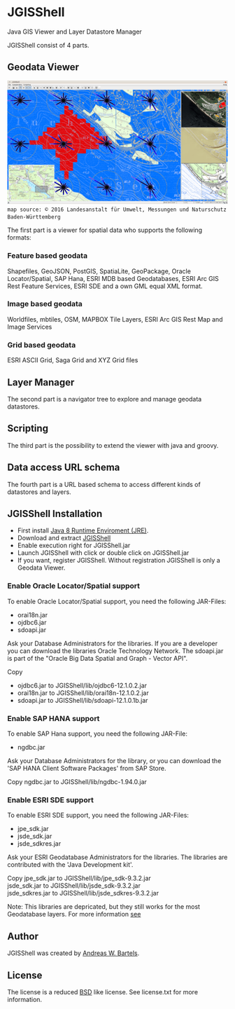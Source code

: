 # JGISShell
Java GIS Viewer and Layer Datastore Manager

JGISShell consist of 4 parts. 

## Geodata Viewer

![Viewer](https://raw.githubusercontent.com/AndreasWBartels/JGISShell/7c0dcd1ea2a6cce4814cbc335e668e9147d2fbc8/doc/images/WindAndRadioWaves-LUBW.png)  
`map source: © 2016 Landesanstalt für Umwelt, Messungen und Naturschutz Baden-Württemberg`  

The first part is a viewer for spatial data who supports the following formats:

### Feature based geodata
Shapefiles, GeoJSON, PostGIS, SpatiaLite, GeoPackage, Oracle Locator/Spatial, SAP Hana, ESRI MDB based Geodatabases, ESRI Arc GIS Rest Feature Services, ESRI SDE and a own GML equal XML format.

### Image based geodata
Worldfiles, mbtiles, OSM, MAPBOX Tile Layers, ESRI Arc GIS Rest Map and Image Services

### Grid based geodata
ESRI ASCII Grid, Saga Grid and XYZ Grid files

## Layer Manager
The second part is a navigator tree to explore and manage geodata datastores.

## Scripting
The third part is the possibility to extend the viewer with java and groovy.

## Data access URL schema
The fourth part is a URL based schema to access different kinds of datastores and layers.

## JGISShell Installation
* First install [Java 8 Runtime Enviroment (JRE)](http://www.oracle.com/technetwork/java/javase/downloads/index.html).
* Download and extract [JGISShell](https://github.com/AndreasWBartels/JGISShell/archive/master.zip)
* Enable execution right for JGISShell.jar
* Launch JGISShell with click or double click on JGISShell.jar
* If you want, register JGISShell. Without registration JGISShell is only a Geodata Viewer.

### Enable Oracle Locator/Spatial support
To enable Oracle Locator/Spatial support, you need the following JAR-Files:
* orai18n.jar
* ojdbc6.jar
* sdoapi.jar

Ask your Database Administrators for the libraries. If you are a developer you can download the libraries Oracle Technology Network.
The sdoapi.jar is part of the "Oracle Big Data Spatial and Graph - Vector API".

Copy
* ojdbc6.jar to JGISShell/lib/ojdbc6-12.1.0.2.jar
* orai18n.jar to JGISShell/lib/orai18n-12.1.0.2.jar
* sdoapi.jar to JGISShell/lib/sdoapi-12.1.0.1b.jar

### Enable SAP HANA support
To enable SAP Hana support, you need the following JAR-File:
* ngdbc.jar

Ask your Database Administrators for the library, or you can download the 'SAP HANA Client Software Packages' from SAP Store.

Copy ngdbc.jar to JGISShell/lib/ngdbc-1.94.0.jar

### Enable ESRI SDE support
To enable ESRI SDE support, you need the following JAR-Files:
* jpe_sdk.jar
* jsde_sdk.jar
* jsde_sdkres.jar

Ask your ESRI Geodatabase Administrators for the libraries. The libraries are contributed with the 'Java Development kit'.

Copy
 jpe_sdk.jar to JGISShell/lib/jpe_sdk-9.3.2.jar  
 jsde_sdk.jar to JGISShell/lib/jsde_sdk-9.3.2.jar  
 jsde_sdkres.jar to JGISShell/lib/jsde_sdkres-9.3.2.jar  

Note: This libraries are depricated, but they still works for the most Geodatabase layers. For more information [see](http://edndoc.esri.com/arcsde/9.3/api/japi/japi.htm)

## Author
JGISShell was created by [Andreas W. Bartels](https://github.com/AndreasWBartels).

## License

The license is a reduced [BSD](https://www.freebsd.org/copyright/freebsd-license.html) like license.
See license.txt for more information.

